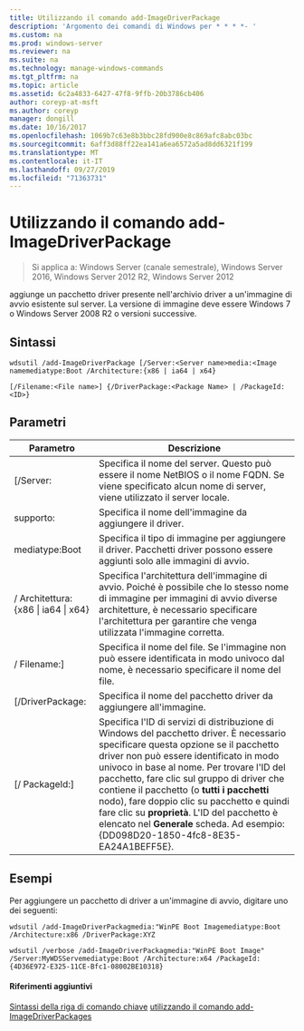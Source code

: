 ```yaml
---
title: Utilizzando il comando add-ImageDriverPackage
description: 'Argomento dei comandi di Windows per * * * *- '
ms.custom: na
ms.prod: windows-server
ms.reviewer: na
ms.suite: na
ms.technology: manage-windows-commands
ms.tgt_pltfrm: na
ms.topic: article
ms.assetid: 6c2a4833-6427-47f8-9ffb-20b3786cb406
author: coreyp-at-msft
ms.author: coreyp
manager: dongill
ms.date: 10/16/2017
ms.openlocfilehash: 1069b7c63e8b3bbc28fd900e8c869afc8abc03bc
ms.sourcegitcommit: 6aff3d88ff22ea141a6ea6572a5ad8dd6321f199
ms.translationtype: MT
ms.contentlocale: it-IT
ms.lasthandoff: 09/27/2019
ms.locfileid: "71363731"
---
```

# <a name="using-the-add-imagedriverpackage-command"></a>Utilizzando il comando add-ImageDriverPackage

>Si applica a: Windows Server (canale semestrale), Windows Server 2016, Windows Server 2012 R2, Windows Server 2012

aggiunge un pacchetto driver presente nell'archivio driver a un'immagine di avvio esistente sul server. La versione di immagine deve essere Windows 7 o Windows Server 2008 R2 o versioni successive.
## <a name="syntax"></a>Sintassi
```
wdsutil /add-ImageDriverPackage [/Server:<Server name>media:<Image namemediatype:Boot /Architecture:{x86 | ia64 | x64} 
```
```
[/Filename:<File name>] {/DriverPackage:<Package Name> | /PackageId:<ID>}
```
## <a name="parameters"></a>Parametri

|                 Parametro                  |                                                                                                                                                                                                            Descrizione                                                                                                                                                                                                             |
|--------------------------------------------|------------------------------------------------------------------------------------------------------------------------------------------------------------------------------------------------------------------------------------------------------------------------------------------------------------------------------------------------------------------------------------------------------------------------------------|
|           [/Server: <Server name>           |                                                                                                                                               Specifica il nome del server. Questo può essere il nome NetBIOS o il nome FQDN. Se viene specificato alcun nome di server, viene utilizzato il server locale.                                                                                                                                                |
|             supporto: <Image name>             |                                                                                                                                                                                       Specifica il nome dell'immagine da aggiungere il driver.                                                                                                                                                                                        |
|               mediatype:Boot               |                                                                                                                                                                Specifica il tipo di immagine per aggiungere il driver. Pacchetti driver possono essere aggiunti solo alle immagini di avvio.                                                                                                                                                                 |
| / Architettura: {x86 &#124; ia64 &#124; x64} |                                                                                                       Specifica l'architettura dell'immagine di avvio. Poiché è possibile che lo stesso nome di immagine per immagini di avvio diverse architetture, è necessario specificare l'architettura per garantire che venga utilizzata l'immagine corretta.                                                                                                        |
|           / Filename:<File name>]           |                                                                                                                                                        Specifica il nome del file. Se l'immagine non può essere identificata in modo univoco dal nome, è necessario specificare il nome del file.                                                                                                                                                        |
|           [/DriverPackage: <Name>           |                                                                                                                                                                                   Specifica il nome del pacchetto driver da aggiungere all'immagine.                                                                                                                                                                                    |
|             [/ PackageId:<ID>]              | Specifica l'ID di servizi di distribuzione di Windows del pacchetto driver. È necessario specificare questa opzione se il pacchetto driver non può essere identificato in modo univoco in base al nome. Per trovare l'ID del pacchetto, fare clic sul gruppo di driver che contiene il pacchetto (o **tutti i pacchetti** nodo), fare doppio clic su pacchetto e quindi fare clic su **proprietà**. L'ID del pacchetto è elencato nel **Generale** scheda. Ad esempio: {DD098D20-1850-4fc8-8E35-EA24A1BEFF5E}. |

## <a name="BKMK_examples"></a>Esempi
Per aggiungere un pacchetto di driver a un'immagine di avvio, digitare uno dei seguenti:
```
wdsutil /add-ImageDriverPackagmedia:"WinPE Boot Imagemediatype:Boot /Architecture:x86 /DriverPackage:XYZ
```
```
wdsutil /verbose /add-ImageDriverPackagmedia:"WinPE Boot Image" /Server:MyWDSServemediatype:Boot /Architecture:x64 /PackageId:{4D36E972-E325-11CE-Bfc1-08002BE10318}
```
#### <a name="additional-references"></a>Riferimenti aggiuntivi
[Sintassi della riga di comando chiave](command-line-syntax-key.md)
[utilizzando il comando add-ImageDriverPackages](using-the-add-imagedriverpackages-command.md)
